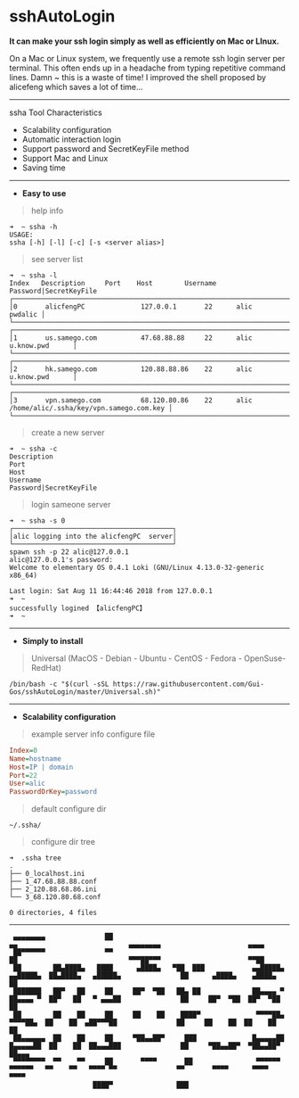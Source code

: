 # sshAutoLogin

**It can make your ssh login simply as well as efficiently on Mac or LInux.**

On a Mac or Linux system, we frequently use a remote ssh login server per terminal.
This often ends up in a headache from typing repetitive command lines.
Damn ~ this is a waste of time!
I improved the shell proposed by alicefeng which saves a lot of time...

___

ssha Tool Characteristics
- Scalability configuration
- Automatic interaction login
- Support password and SecretKeyFile method
- Support Mac and Linux
- Saving time

___

- **Easy to use**

> help info
~~~shell
➜  ~ ssha -h
USAGE:
ssha [-h] [-l] [-c] [-s <server alias>]
~~~

> see server list
~~~shell
➜  ~ ssha -l
Index	Description		Port	Host		Username	Password|SecretKeyFile
┌────────────────────────────────────────────────────────────────────────┐
│0       alicfengPC              127.0.0.1       22      alic    pwdalic │
└────────────────────────────────────────────────────────────────────────┘
┌────────────────────────────────────────────────────────────────────────────────┐
│1       us.samego.com           47.68.88.88     22      alic    u.know.pwd      │
└────────────────────────────────────────────────────────────────────────────────┘
┌────────────────────────────────────────────────────────────────────────────────┐
│2       hk.samego.com           120.88.88.86    22      alic    u.know.pwd      │
└────────────────────────────────────────────────────────────────────────────────┘
┌────────────────────────────────────────────────────────────────────────────────────────────────────────┐
│3       vpn.samego.com          68.120.80.86    22      alic    /home/alic/.ssha/key/vpn.samego.com.key │
└────────────────────────────────────────────────────────────────────────────────────────────────────────┘
~~~

> create a new server
~~~shell
➜  ~ ssha -c
Description		
Port	
Host		
Username	
Password|SecretKeyFile
~~~

> login sameone server
~~~
➜  ~ ssha -s 0
┌────────────────────────────────────────┐
│alic logging into the alicfengPC  server│
└────────────────────────────────────────┘
spawn ssh -p 22 alic@127.0.0.1
alic@127.0.0.1's password: 
Welcome to elementary OS 0.4.1 Loki (GNU/Linux 4.13.0-32-generic x86_64)

Last login: Sat Aug 11 16:44:46 2018 from 127.0.0.1
➜  ~ 
successfully logined 【alicfengPC】
➜  ~ 
~~~

___

- **Simply to install**

> Universal (MacOS - Debian - Ubuntu - CentOS - Fedora - OpenSuse- RedHat)
~~~shell
/bin/bash -c "$(curl -sSL https://raw.githubusercontent.com/Gui-Gos/sshAutoLogin/master/Universal.sh)"
~~~
___

- **Scalability configuration**
> example server info configure file
~~~ini
Index=0
Name=hostname
Host=IP | domain
Port=22
User=alic
PasswordOrKey=password
~~~

> default configure dir
~~~shell
~/.ssha/
~~~

> configure dir tree
~~~shell
➜  .ssha tree
.
├── 0_localhost.ini
├── 1_47.68.88.88.conf
├── 2_120.88.68.86.ini
└── 3_68.120.80.68.conf

0 directories, 4 files
~~~

___

~~~shell                                                                                                                                                    
 ▄▄▄▄▄▄▄▄               ██                                                       ▄▄                            ▄▄▄▄▄▄▄▄                      ▄▄▄▄     
 ██▀▀▀▀▀▀               ▀▀                                                       ██                            ▀▀▀██▀▀▀                      ▀▀██     
 ██        ██▄████▄   ████      ▄████▄   ▀██  ███            ▄▄█████▄  ▄▄█████▄  ██▄████▄   ▄█████▄               ██      ▄████▄    ▄████▄     ██     
 ███████   ██▀   ██     ██     ██▀  ▀██   ██▄ ██             ██▄▄▄▄ ▀  ██▄▄▄▄ ▀  ██▀   ██   ▀ ▄▄▄██               ██     ██▀  ▀██  ██▀  ▀██    ██     
 ██        ██    ██     ██     ██    ██    ████▀              ▀▀▀▀██▄   ▀▀▀▀██▄  ██    ██  ▄██▀▀▀██               ██     ██    ██  ██    ██    ██     
 ██▄▄▄▄▄▄  ██    ██     ██     ▀██▄▄██▀     ███              █▄▄▄▄▄██  █▄▄▄▄▄██  ██    ██  ██▄▄▄███               ██     ▀██▄▄██▀  ▀██▄▄██▀    ██▄▄▄  
 ▀▀▀▀▀▀▀▀  ▀▀    ▀▀     ██       ▀▀▀▀       ██                ▀▀▀▀▀▀    ▀▀▀▀▀▀   ▀▀    ▀▀   ▀▀▀▀ ▀▀               ▀▀       ▀▀▀▀      ▀▀▀▀       ▀▀▀▀  
                     ████▀                ███                                                                                                         
                                                                                                                                               
~~~


